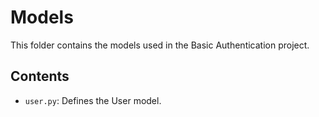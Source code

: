 # Models

This folder contains the models used in the Basic Authentication project.

## Contents

- `user.py`: Defines the User model.
